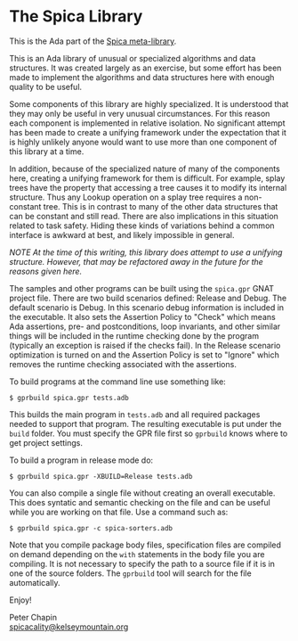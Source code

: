 
The Spica Library
=================

This is the Ada part of the [Spica meta-library](https://github.com/pchapin/spica).

This is an Ada library of unusual or specialized algorithms and data structures. It was created
largely as an exercise, but some effort has been made to implement the algorithms and data
structures here with enough quality to be useful.

Some components of this library are highly specialized. It is understood that they may only be
useful in very unusual circumstances. For this reason each component is implemented in relative
isolation. No significant attempt has been made to create a unifying framework under the
expectation that it is highly unlikely anyone would want to use more than one component of this
library at a time.

In addition, because of the specialized nature of many of the components here, creating a
unifying framework for them is difficult. For example, splay trees have the property that
accessing a tree causes it to modify its internal structure. Thus any Lookup operation on a
splay tree requires a non-constant tree. This is in contrast to many of the other data
structures that can be constant and still read. There are also implications in this situation
related to task safety. Hiding these kinds of variations behind a common interface is awkward at
best, and likely impossible in general.

 _NOTE At the time of this writing, this library does attempt to use a unifying structure.
However, that may be refactored away in the future for the reasons given here._

The samples and other programs can be built using the `spica.gpr` GNAT project file. There are
two build scenarios defined: Release and Debug. The default scenario is Debug. In this scenario
debug information is included in the executable. It also sets the Assertion Policy to "Check"
which means Ada assertions, pre- and postconditions, loop invariants, and other similar things
will be included in the runtime checking done by the program (typically an exception is raised
if the checks fail). In the Release scenario optimization is turned on and the Assertion Policy
is set to "Ignore" which removes the runtime checking associated with the assertions.

To build programs at the command line use something like:

    $ gprbuild spica.gpr tests.adb
  
This builds the main program in `tests.adb` and all required packages needed to support that
program. The resulting executable is put under the `build` folder. You must specify the GPR file
first so `gprbuild` knows where to get project settings.

To build a program in release mode do:

    $ gprbuild spica.gpr -XBUILD=Release tests.adb
    
You can also compile a single file without creating an overall executable. This does syntatic
and semantic checking on the file and can be useful while you are working on that file. Use a
command such as:

    $ gprbuild spica.gpr -c spica-sorters.adb
    
Note that you compile package body files, specification files are compiled on demand depending
on the `with` statements in the body file you are compiling. It is not necessary to specify the
path to a source file if it is in one of the source folders. The `gprbuild` tool will search for
the file automatically.

Enjoy!

Peter Chapin  
spicacality@kelseymountain.org  
